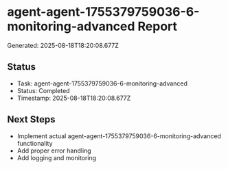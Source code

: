 # agent-agent-1755379759036-6-monitoring-advanced Report

Generated: 2025-08-18T18:20:08.677Z

## Status
- Task: agent-agent-1755379759036-6-monitoring-advanced
- Status: Completed
- Timestamp: 2025-08-18T18:20:08.677Z

## Next Steps
- Implement actual agent-agent-1755379759036-6-monitoring-advanced functionality
- Add proper error handling
- Add logging and monitoring
